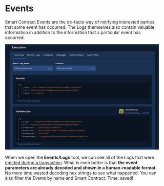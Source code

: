 # Events

Smart Contract Events are the de-facto way of notifying interested parties that some event has occurred. The Logs themselves also contain valuable information in addition to the information that a particular event has occurred.

![](../../../.gitbook/assets/image%20%2846%29.png)

When we open the **Events/Logs** tool, we can see all of the Logs that were [emitted during a transaction](https://dashboard.tenderly.co/tx/main/0x97c37f37988c010a37a8c550b03af37c04bffa2ba6be7d1135f0a26c0e00f532/logs?utm_source=blog&utm_medium=post&utm_campaign=10_ways&utm_content=events_logs). What is even better is that **the event parameters are already decoded and shown in a human-readable format**. No more time wasted decoding hex strings to see what happened. You can also filter the Events by name and Smart Contract. Time: saved!

